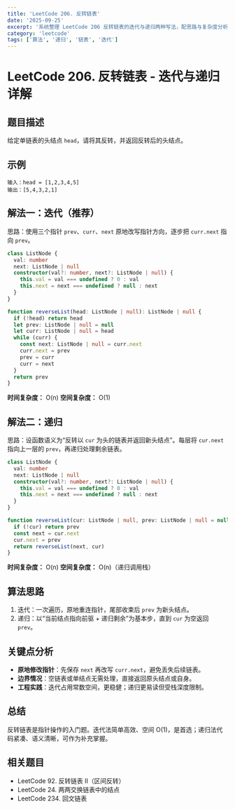 ```yaml
---
title: 'LeetCode 206. 反转链表'
date: '2025-09-25'
excerpt: '系统整理 LeetCode 206 反转链表的迭代与递归两种写法，配思路与复杂度分析。'
category: 'leetcode'
tags: ['算法', '递归', '链表', '迭代']
---
```


# LeetCode 206. 反转链表 - 迭代与递归详解

## 题目描述

给定单链表的头结点 `head`，请将其反转，并返回反转后的头结点。

## 示例

```text
输入：head = [1,2,3,4,5]
输出：[5,4,3,2,1]
```

## 解法一：迭代（推荐）

思路：使用三个指针 `prev`、`curr`、`next` 原地改写指针方向，逐步把 `curr.next` 指向 `prev`。

```typescript
class ListNode {
  val: number
  next: ListNode | null
  constructor(val?: number, next?: ListNode | null) {
    this.val = val === undefined ? 0 : val
    this.next = next === undefined ? null : next
  }
}

function reverseList(head: ListNode | null): ListNode | null {
  if (!head) return head
  let prev: ListNode | null = null
  let curr: ListNode | null = head
  while (curr) {
    const next: ListNode | null = curr.next
    curr.next = prev
    prev = curr
    curr = next
  }
  return prev
}
```

**时间复杂度：** O(n)
**空间复杂度：** O(1)

## 解法二：递归

思路：设函数语义为“反转以 `cur` 为头的链表并返回新头结点”。每层将 `cur.next` 指向上一层的 `prev`，再递归处理剩余链表。

```typescript
class ListNode {
  val: number
  next: ListNode | null
  constructor(val?: number, next?: ListNode | null) {
    this.val = val === undefined ? 0 : val
    this.next = next === undefined ? null : next
  }
}

function reverseList(cur: ListNode | null, prev: ListNode | null = null): ListNode | null {
  if (!cur) return prev
  const next = cur.next
  cur.next = prev
  return reverseList(next, cur)
}
```

**时间复杂度：** O(n)
**空间复杂度：** O(n)（递归调用栈）

## 算法思路

1. 迭代：一次遍历，原地重连指针，尾部收束后 `prev` 为新头结点。
2. 递归：以“当前结点指向前驱 + 递归剩余”为基本步，直到 `cur` 为空返回 `prev`。

## 关键点分析

- **原地修改指针**：先保存 `next` 再改写 `curr.next`，避免丢失后续链表。
- **边界情况**：空链表或单结点无需处理，直接返回原头结点或自身。
- **工程实践**：迭代占用常数空间，更稳健；递归更易读但受栈深度限制。

## 总结

反转链表是指针操作的入门题。迭代法简单高效、空间 O(1)，是首选；递归法代码紧凑、语义清晰，可作为补充掌握。

## 相关题目

- LeetCode 92. 反转链表 II（区间反转）
- LeetCode 24. 两两交换链表中的结点
- LeetCode 234. 回文链表
